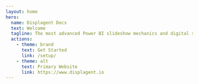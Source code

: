 ```yaml
---
layout: home
hero:
  name: Displagent Docs
  text: Welcome
  tagline: The most advanced Power BI slideshow mechanics and digital signage software in the ecosystem.
  actions:
    - theme: brand
      text: Get Started
      link: /setup/
    - theme: alt
      text: Primary Website
      link: https://www.displagent.io
---
```


